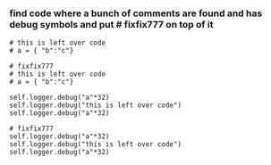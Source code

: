 ### find code where a bunch of comments are found and has debug symbols and put # fixfix777 on top of it

```
# this is left over code
# a = { "b":"c"}
```

```
# fixfix777
# this is left over code
# a = { "b":"c"}
```

```
self.logger.debug("a"*32)
self.logger.debug("this is left over code")
self.logger.debug("a"*32)
```

```
# fixfix777
self.logger.debug("a"*32)
self.logger.debug("this is left over code")
self.logger.debug("a"*32)
```
